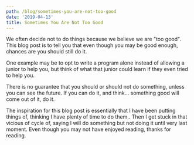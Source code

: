 ```yaml
---
path: /blog/sometimes-you-are-not-too-good
date: '2019-04-13'
title: Sometimes You Are Not Too Good
---
```

We often decide not to do things because we believe we are "too good". This blog post is to tell you that even though you may be good enough, chances are you should still do it. 

One example may be to opt to write a program alone instead of allowing a junior to help you, but think of what that junior could learn if they even tried to help you. 

There is no guarantee that you should or should not do something, unless you can see the future. If you can do it, and think... something good will come out of it, do it. 

The inspiration for this blog post is essentially that I have been putting things of, thinking I have plenty of time to do them.. Then I get stuck in that vicious of cycle of, saying I will do something but not doing it until very last moment. Even though you may not have enjoyed reading, thanks for reading. 
